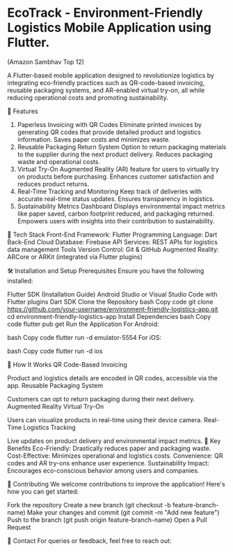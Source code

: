 # EcoTrack - Environment-Friendly Logistics Mobile Application using Flutter.

(Amazon Sambhav Top 12)

A Flutter-based mobile application designed to revolutionize logistics by integrating eco-friendly practices such as QR-code-based invoicing, reusable packaging systems, and AR-enabled virtual try-on, all while reducing operational costs and promoting sustainability.

🚀 Features
1. Paperless Invoicing with QR Codes
Eliminate printed invoices by generating QR codes that provide detailed product and logistics information.
Saves paper costs and minimizes waste.
2. Reusable Packaging Return System
Option to return packaging materials to the supplier during the next product delivery.
Reduces packaging waste and operational costs.
3. Virtual Try-On
Augmented Reality (AR) feature for users to virtually try on products before purchasing.
Enhances customer satisfaction and reduces product returns.
4. Real-Time Tracking and Monitoring
Keep track of deliveries with accurate real-time status updates.
Ensures transparency in logistics.
5. Sustainability Metrics Dashboard
Displays environmental impact metrics like paper saved, carbon footprint reduced, and packaging returned.
Empowers users with insights into their contribution to sustainability.

📱 Tech Stack
Front-End
Framework: Flutter
Programming Language: Dart
Back-End
Cloud Database: Firebase
API Services: REST APIs for logistics data management
Tools
Version Control: Git & GitHub
Augmented Reality: ARCore or ARKit (integrated via Flutter plugins)

🛠️ Installation and Setup
Prerequisites
Ensure you have the following installed:

Flutter SDK (Installation Guide)
Android Studio or Visual Studio Code with Flutter plugins
Dart SDK
Clone the Repository
bash
Copy code
git clone https://github.com/your-username/environment-friendly-logistics-app.git
cd environment-friendly-logistics-app
Install Dependencies
bash
Copy code
flutter pub get
Run the Application
For Android:

bash
Copy code
flutter run -d emulator-5554
For iOS:

bash
Copy code
flutter run -d ios

🌟 How It Works
QR Code-Based Invoicing

Product and logistics details are encoded in QR codes, accessible via the app.
Reusable Packaging System

Customers can opt to return packaging during their next delivery.
Augmented Reality Virtual Try-On

Users can visualize products in real-time using their device camera.
Real-Time Logistics Tracking

Live updates on product delivery and environmental impact metrics.
🔑 Key Benefits
Eco-Friendly: Drastically reduces paper and packaging waste.
Cost-Effective: Minimizes operational and logistics costs.
Convenience: QR codes and AR try-ons enhance user experience.
Sustainability Impact: Encourages eco-conscious behavior among users and companies.

🤝 Contributing
We welcome contributions to improve the application! Here's how you can get started:

Fork the repository
Create a new branch (git checkout -b feature-branch-name)
Make your changes and commit (git commit -m "Add new feature")
Push to the branch (git push origin feature-branch-name)
Open a Pull Request

📧 Contact
For queries or feedback, feel free to reach out:

